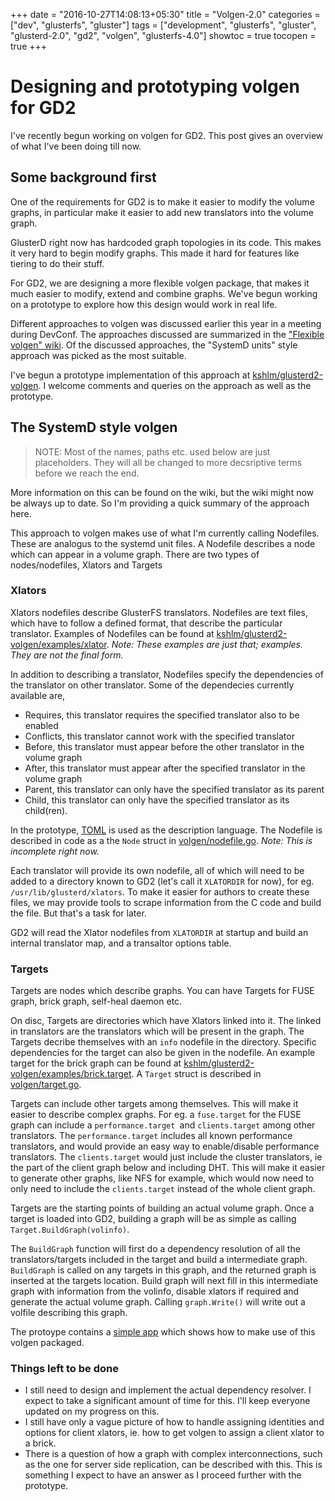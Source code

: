 +++
date = "2016-10-27T14:08:13+05:30"
title = "Volgen-2.0"
categories = ["dev", "glusterfs", "gluster"]
tags = ["development", "glusterfs", "gluster", "glusterd-2.0", "gd2", "volgen", "glusterfs-4.0"]
showtoc = true
tocopen = true
+++

# Designing and prototyping volgen for GD2

I've recently begun working on volgen for GD2. This post gives an overview of what I've been doing till now.

## Some background first

One of the requirements for GD2 is to make it easier to modify the volume graphs, in particular make it easier to add new translators into the volume graph.

GlusterD right now has hardcoded graph topologies in its code. This makes it very hard to begin modify graphs. This made it hard for features like tiering to do their stuff.

For GD2, we are designing a more flexible volgen package, that makes it much easier to modify, extend and combine graphs. We've begun working on a prototype to explore how this design would work in real life.

Different approaches to volgen was discussed earlier this year in a meeting during DevConf. The approaches discussed are summarized in the ["Flexible volgen" wiki][1].  Of the discussed approaches, the "SystemD units" style approach was picked as the most suitable.

I've begun a prototype implementation of this approach at [kshlm/glusterd2-volgen][2]. I welcome comments and queries on the approach as well as the prototype.

## The SystemD style volgen

> NOTE: Most of the names, paths etc. used below are just placeholders. They will all be changed to more decsriptive terms before we reach the end.

More information on this can be found on the wiki, but the wiki might now be always up to date. So I'm providing a quick summary of the approach here.

This approach to volgen makes use of what I'm currently calling Nodefiles. These are analogus to the systemd unit files. A Nodefile describes a node which can appear in a volume graph.
There are two types of nodes/nodefiles, Xlators and Targets

### Xlators

Xlators nodefiles describe GlusterFS translators. Nodefiles are text files, which have to follow a defined format, that describe the particular translator. Examples of Nodefiles can be found at [kshlm/glusterd2-volgen/examples/xlator][3]. _Note: These examples are just that; examples. They are not the final form._

In addition to describing a translator, Nodefiles specify the dependencies of the translator on other translator. Some of the dependecies currently available are,
- Requires, this translator requires the specified translator also to be enabled
- Conflicts, this translator cannot work with the specified translator
- Before, this translator must appear before the other translator in the volume graph
- After, this translator must appear after the specified translator in the volume graph
- Parent, this translator can only have the specified translator as its parent
- Child, this translator can only have the specified translator as its child(ren).

In the prototype, [TOML][4] is used as the description language. The Nodefile is described in code as a the `Node` struct in [volgen/nodefile.go][5]. _Note: This is incomplete right now._

Each translator will provide its own nodefile, all of which will need to be added to a directory known to GD2 (let's call it `XLATORDIR` for now), for eg. `/usr/lib/glusterd/xlators`.
To make it easier for authors to create these files, we may provide tools to scrape information from the C code and build the file. But that's a task for later.

GD2 will read the Xlator nodefiles from `XLATORDIR` at startup and build an internal translator map, and a transaltor options table.

### Targets

Targets are nodes which describe graphs. You can have Targets for FUSE graph, brick graph, self-heal daemon etc.

On disc, Targets are directories which have Xlators linked into it. The linked in translators are the translators which will be present in the graph. The Targets decribe themselves with an `info` nodefile in the directory. Specific dependencies for the target can also be given in the nodefile. An example target for the brick graph can be found at [kshlm/glusterd2-volgen/examples/brick.target][6]. A `Target` struct is described in [volgen/target.go][7].

Targets can include other targets among themselves. This will make it easier to describe complex graphs. For eg. a `fuse.target` for the FUSE graph can include a `performance.target `and `clients.target` among other translators. The `performance.target` includes all known performance translators, and would provide an easy way to enable/disable performance translators. The `clients.target` would just include the cluster translators, ie the part of the client graph below and including DHT. This will make it easier to generate other graphs, like NFS for example, which would now need to only need to include the `clients.target` instead of the whole client graph.

Targets are the starting points of building an actual volume graph. Once a target is loaded into GD2, building a graph will be as simple as calling `Target.BuildGraph(volinfo)`.

The `BuildGraph` function will first do a dependency resolution of all the translators/targets included in the target and build a intermediate graph. `BuildGraph` is called on any targets in this graph, and the returned graph is inserted at the targets location. Build graph will next fill in this intermediate graph with information from the volinfo, disable xlators if required and generate the actual volume graph. Calling `graph.Write()` will write out a volfile describing this graph.

The protoype contains a [simple app][8] which shows how to make use of this volgen packaged.

### Things left to be done

- I still need to design and implement the actual dependency resolver. I expect to take a significant amount of time for this. I'll keep everyone updated on my progress on this.
- I still have only a vague picture of how to handle assigning identities and options for client xlators, ie. how to get volgen to assign a client xlator to a brick.
- There is a question of how a graph with complex interconnections, such as the one for server side replication, can be described with this. This is something I expect to have an answer as I proceed further with the prototype.


[1]: https://github.com/gluster/glusterd2/wiki/Flexible-volgen
[2]: https://github.com/kshlm/glusterd2-volgen
[3]: https://github.com/kshlm/glusterd2-volgen/tree/volgen-systemd-style/examples/xlators
[4]: https://github.com/toml-lang/toml/blob/master/versions/en/toml-v0.4.0.md
[5]: https://github.com/kshlm/glusterd2-volgen/blob/volgen-systemd-style/volgen/nodefile.go
[6]: https://github.com/kshlm/glusterd2-volgen/tree/volgen-systemd-style/examples/brick.target
[7]: https://github.com/kshlm/glusterd2-volgen/blob/volgen-systemd-style/volgen/target.go
[8]: https://github.com/kshlm/glusterd2-volgen/blob/volgen-systemd-style/main.go


